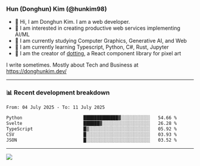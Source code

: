 ### Hun (Donghun) Kim (@hunkim98)

- 👋 Hi, I am Donghun Kim. I am a web developer. 
- 🤔 I am interested in creating productive web services implementing AI/ML
- 🔭 I am currently studying Computer Graphics, Generative AI, and Web 
- 🌱 I am currently learning Typescript, Python, C#, Rust, Jupyter
- 🎨 I am the creator of [dotting](https://github.com/hunkim98/dotting), a React component library for pixel art

I write sometimes. Mostly about Tech and Business at https://donghunkim.dev/

---
### 📊 Recent development breakdown
<!--START_SECTION:waka-->

```txt
From: 04 July 2025 - To: 11 July 2025

Python                       █████████████▓░░░░░░░░░░░   54.66 %
Svelte                       ██████▓░░░░░░░░░░░░░░░░░░   26.28 %
TypeScript                   █▒░░░░░░░░░░░░░░░░░░░░░░░   05.92 %
CSV                          █░░░░░░░░░░░░░░░░░░░░░░░░   03.93 %
JSON                         █░░░░░░░░░░░░░░░░░░░░░░░░   03.52 %
```

<!--END_SECTION:waka-->
---

<!-- <div align='center'> -->
  <img align="center" src="https://github-readme-stats.vercel.app/api?username=hunkim98&theme=dark&show_icons=true"/>
<!-- </div> -->
<!--
**hunkim98/hunkim98** is a ✨ _special_ ✨ repository because its `README.md` (this file) appears on your GitHub profile.

Here are some ideas to get you started:

- 🔭 I’m currently working on ...
- 🌱 I’m currently learning ...
- 👯 I’m looking to collaborate on ...
- 🤔 I’m looking for help with ...
- 💬 Ask me about ...
- 📫 How to reach me: ...
- 😄 Pronouns: ...
- ⚡ Fun fact: ...
-->

